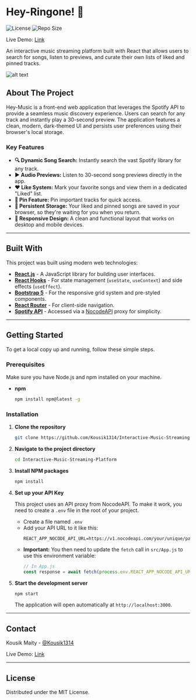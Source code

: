 # Hey-Ringone! 🎵

![License](https://img.shields.io/badge/License-MIT-green.svg)
![Repo Size](https://img.shields.io/github/repo-size/Kousik1314/Interactive-Music-Streaming-Platform)


Live Demo: [Link](https://kousik1314.github.io/Interactive-Music-Streaming-Platform/)


An interactive music streaming platform built with React that allows users to search for songs, listen to previews, and curate their own lists of liked and pinned tracks.

<!-- Optional: Add a screenshot of your project -->
![alt text](<img width="1920" height="1080" alt="image" src="https://github.com/user-attachments/assets/9643bd63-d74a-4fb8-a9b3-e61c14732824" />)


## About The Project

Hey-Music is a front-end web application that leverages the Spotify API to provide a seamless music discovery experience. Users can search for any track and instantly play a 30-second preview. The application features a clean, modern, dark-themed UI and persists user preferences using their browser's local storage.

### Key Features

*   **🔍 Dynamic Song Search:** Instantly search the vast Spotify library for any track.
*   **▶️ Audio Previews:** Listen to 30-second song previews directly in the app.
*   **❤️ Like System:** Mark your favorite songs and view them in a dedicated "Liked" list.
*   **📌 Pin Feature:** Pin important tracks for quick access.
*   **💾 Persistent Storage:** Your liked and pinned songs are saved in your browser, so they're waiting for you when you return.
*   **📱 Responsive Design:** A clean and functional layout that works on desktop and mobile devices.

---

## Built With

This project was built using modern web technologies:

*   **[React.js](https://reactjs.org/)** - A JavaScript library for building user interfaces.
*   **[React Hooks](https://reactjs.org/docs/hooks-intro.html)** - For state management (`useState`, `useContext`) and side effects (`useEffect`).
*   **[Bootstrap 5](https://getbootstrap.com/)** - For the responsive grid system and pre-styled components.
*   **[React Router](https://reactrouter.com/)** - For client-side navigation.
*   **[Spotify API](https://developer.spotify.com/documentation/web-api/)** - Accessed via a [NocodeAPI](https://nocodeapi.com/) proxy for simplicity.

---

## Getting Started

To get a local copy up and running, follow these simple steps.

### Prerequisites

Make sure you have Node.js and npm installed on your machine.
*   **npm**
    ```sh
    npm install npm@latest -g
    ```

### Installation

1.  **Clone the repository**
    ```sh
    git clone https://github.com/Kousik1314/Interactive-Music-Streaming-Platform.git
    ```
2.  **Navigate to the project directory**
    ```sh
    cd Interactive-Music-Streaming-Platform
    ```
3.  **Install NPM packages**
    ```sh
    npm install
    ```
4.  **Set up your API Key**

    This project uses an API proxy from NocodeAPI. To make it work, you need to create a `.env` file in the root of your project.

    *   Create a file named `.env`
    *   Add your API URL to it like this:
        ```
        REACT_APP_NOCODE_API_URL=https://v1.nocodeapi.com/your/unique/path
        ```
    *   **Important:** You then need to update the `fetch` call in `src/App.js` to use this environment variable:
        ```javascript
        // In App.js
        const response = await fetch(process.env.REACT_APP_NOCODE_API_URL + `/search?type=track&q=${keyword}&offset=${offset}`);
        ```

5.  **Start the development server**
    ```sh
    npm start
    ```
    The application will open automatically at `http://localhost:3000`.

---

## Contact

Kousik Maity - [@Kousik1314](https://github.com/Kousik1314)

Live Demo: [Link](https://kousik1314.github.io/Interactive-Music-Streaming-Platform/)

---

## License

Distributed under the MIT License.
